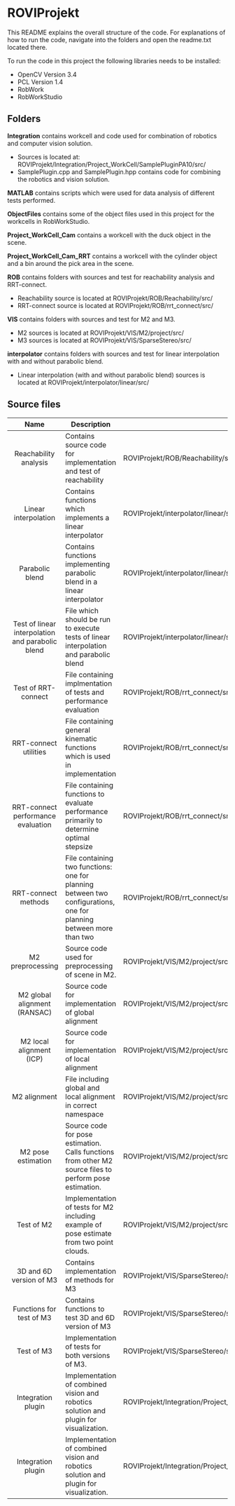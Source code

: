 # ROVIProjekt
This README explains the overall structure of the code.
For explanations of how to run the code, navigate into the folders and open the readme.txt located there.

To run the code in this project the following libraries needs to be installed:
- OpenCV 	Version 3.4
- PCL 		Version 1.4
- RobWork
- RobWorkStudio

## Folders
<b>Integration</b> contains workcell and code used for combination of robotics and computer vision solution.
- Sources is located at: ROVIProjekt/Integration/Project_WorkCell/SamplePluginPA10/src/
- SamplePlugin.cpp and SamplePlugin.hpp contains code for combining the robotics and vision solution.

<b>MATLAB</b> contains scripts which were used for data analysis of different tests performed.

<b>ObjectFiles</b> contains some of the object files used in this project for the workcells in RobWorkStudio.

<b>Project_WorkCell_Cam</b> contains a workcell with the duck object in the scene.

<b>Project_WorkCell_Cam_RRT</b> contains a workcell with the cylinder object and a bin around the pick area in the scene.

<b>ROB</b> contains folders with sources and test for reachability analysis and RRT-connect.
- Reachability source is located at ROVIProjekt/ROB/Reachability/src/
- RRT-connect source is located at ROVIProjekt/ROB/rrt_connect/src/


<b>VIS</b> contains folders with sources and test for M2 and M3.
- M2 sources is located at ROVIProjekt/VIS/M2/project/src/
- M3 sources is located at ROVIProjekt/VIS/SparseStereo/src/

<b>interpolator</b> contains folders with sources and test for linear interpolation with and without parabolic blend.
- Linear interpolation (with and without parabolic blend) sources is located at ROVIProjekt/interpolator/linear/src/



## Source files
|                       Name                       | Description                                                                                                        | Location                                                                       |
|:------------------------------------------------:|--------------------------------------------------------------------------------------------------------------------|--------------------------------------------------------------------------------|
|               Reachability analysis              | Contains source code for implementation and  test of reachability                                                  | ROVIProjekt/ROB/Reachability/src/reachability.cpp                              |
|               Linear interpolation               | Contains functions which implements a linear interpolator                                                          | ROVIProjekt/interpolator/linear/src/interpolator.hpp                           |
|                  Parabolic blend                 | Contains functions implementing parabolic blend in a linear interpolator                                           | ROVIProjekt/interpolator/linear/src/interpolator.hpp                           |
| Test of linear interpolation and parabolic blend | File which should be run to execute tests of linear interpolation and parabolic blend                              | ROVIProjekt/interpolator/linear/src/linear.cpp                                 |
|                Test of RRT-connect               | File containing implmentation of tests and performance evaluation                                                  | ROVIProjekt/ROB/rrt_connect/src/main.cpp                                       |
|               RRT-connect utilities              | File containing general kinematic functions which is used in implementation                                        | ROVIProjekt/ROB/rrt_connect/src/util.hpp                                       |
|        RRT-connect performance evaluation        | File containing functions to evaluate performance primarily to determine optimal stepsize                          | ROVIProjekt/ROB/rrt_connect/src/performance_evaluation.hpp                     |
|                RRT-connect methods               | File containing two functions: one for planning between two configurations, one for planning between more than two | ROVIProjekt/ROB/rrt_connect/src/rrt_connect_methods.hpp                        |
|                 M2 preprocessing                 | Source code used for preprocessing  of scene in M2.                                                                | ROVIProjekt/VIS/M2/project/src/preprocess.hpp                                  |
|           M2 global alignment (RANSAC)           | Source code for implementation of global alignment                                                                 | ROVIProjekt/VIS/M2/project/src/global_alignment.hpp                            |
|             M2 local alignment (ICP)             | Source code for implementation of local alignment                                                                  | ROVIProjekt/VIS/M2/project/src/local_alignment.hpp                             |
|                   M2 alignment                   | File including global and local alignment in correct namespace                                                     | ROVIProjekt/VIS/M2/project/src/alignment.hpp                                   |
|                M2 pose estimation                | Source code for pose estimation. Calls functions from other M2 source files to perform pose estimation.            | ROVIProjekt/VIS/M2/project/src/pose_estimation.hpp                             |
|                    Test of M2                    | Implementation of tests for M2 including example of pose estimate from two point clouds.                           | ROVIProjekt/VIS/M2/project/src/main.cpp                                        |
|              3D and 6D version of M3             | Contains implementation of methods for M3                                                                          | ROVIProjekt/VIS/SparseStereo/src/SparseStereoMethods.hpp                       |
|             Functions for test of M3             | Contains functions to test 3D and 6D version of M3                                                                 | ROVIProjekt/VIS/SparseStereo/src/TestingMethods.hpp                            |
|                    Test of M3                    | Implementation of tests for both versions of M3.                                                                   | ROVIProjekt/VIS/SparseStereo/src/main.cpp                                      |
|                Integration plugin                | Implementation of combined vision and robotics solution and plugin for visualization.                              | ROVIProjekt/Integration/Project_WorkCell/SamplePluginPA10/src/SamplePlugin.hpp |
|                Integration plugin                | Implementation of combined vision and robotics solution and plugin for visualization.                              | ROVIProjekt/Integration/Project_WorkCell/SamplePluginPA10/src/SamplePlugin.cpp |
